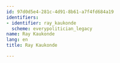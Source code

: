 ```yaml
---
id: 97d0d5e4-281c-4d91-8b61-a7f4fd684a19
identifiers:
- identifier: ray_kaukonde
  scheme: everypolitician_legacy
name: Ray Kaukonde
lang: en
title: Ray Kaukonde

---
```

